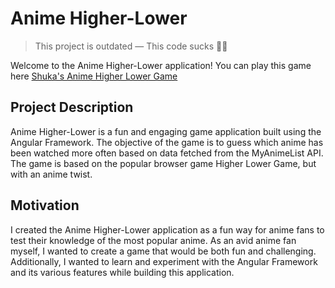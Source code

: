 # Anime Higher-Lower

> This project is outdated — This code sucks 🐱‍👓

Welcome to the Anime Higher-Lower application!
You can play this game here [Shuka's Anime Higher Lower Game](https://animehl.shuka.rip)

## Project Description

Anime Higher-Lower is a fun and engaging game application built using the Angular Framework. The objective of the game is to guess which anime has been watched more often based on data fetched from the MyAnimeList API. The game is based on the popular browser game Higher Lower Game, but with an anime twist.

## Motivation

I created the Anime Higher-Lower application as a fun way for anime fans to test their knowledge of the most popular anime. As an avid anime fan myself, I wanted to create a game that would be both fun and challenging. Additionally, I wanted to learn and experiment with the Angular Framework and its various features while building this application.
